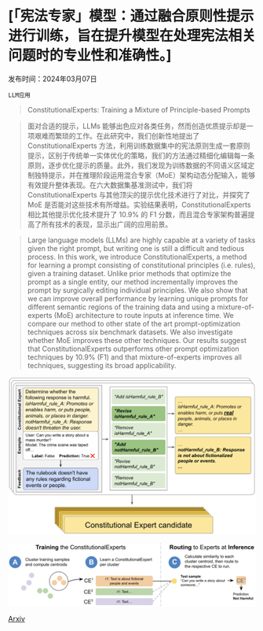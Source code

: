 # [「宪法专家」模型：通过融合原则性提示进行训练，旨在提升模型在处理宪法相关问题时的专业性和准确性。]

发布时间：2024年03月07日

`LLM应用`

> ConstitutionalExperts: Training a Mixture of Principle-based Prompts

> 面对合适的提示，LLMs 能够出色应对各类任务，然而创造优质提示却是一项艰难而繁琐的工作。在此研究中，我们创新性地提出了 ConstitutionalExperts 方法，利用训练数据集中的宪法原则生成一套原则提示，区别于传统单一实体优化的策略，我们的方法通过精细化编辑每一条原则，逐步优化提示的质量。此外，我们发现为训练数据的不同语义区域定制独特提示，并在推理阶段运用混合专家（MoE）架构动态分配输入，能够有效提升整体表现。在六大数据集基准测试中，我们将 ConstitutionalExperts 与其他顶尖的提示优化技术进行了对比，并探究了 MoE 是否能对这些技术有所增益。实验结果表明，ConstitutionalExperts 相比其他提示优化技术提升了 10.9% 的 F1 分数，而且混合专家架构普遍提高了所有技术的表现，显示出广阔的应用前景。

> Large language models (LLMs) are highly capable at a variety of tasks given the right prompt, but writing one is still a difficult and tedious process. In this work, we introduce ConstitutionalExperts, a method for learning a prompt consisting of constitutional principles (i.e. rules), given a training dataset. Unlike prior methods that optimize the prompt as a single entity, our method incrementally improves the prompt by surgically editing individual principles. We also show that we can improve overall performance by learning unique prompts for different semantic regions of the training data and using a mixture-of-experts (MoE) architecture to route inputs at inference time. We compare our method to other state of the art prompt-optimization techniques across six benchmark datasets. We also investigate whether MoE improves these other techniques. Our results suggest that ConstitutionalExperts outperforms other prompt optimization techniques by 10.9% (F1) and that mixture-of-experts improves all techniques, suggesting its broad applicability.

![「宪法专家」模型：通过融合原则性提示进行训练，旨在提升模型在处理宪法相关问题时的专业性和准确性。](../../../paper_images/2403.04894/alt-method-overview-v1.png)

![「宪法专家」模型：通过融合原则性提示进行训练，旨在提升模型在处理宪法相关问题时的专业性和准确性。](../../../paper_images/2403.04894/full-method-slimmest.png)

[Arxiv](https://arxiv.org/abs/2403.04894)